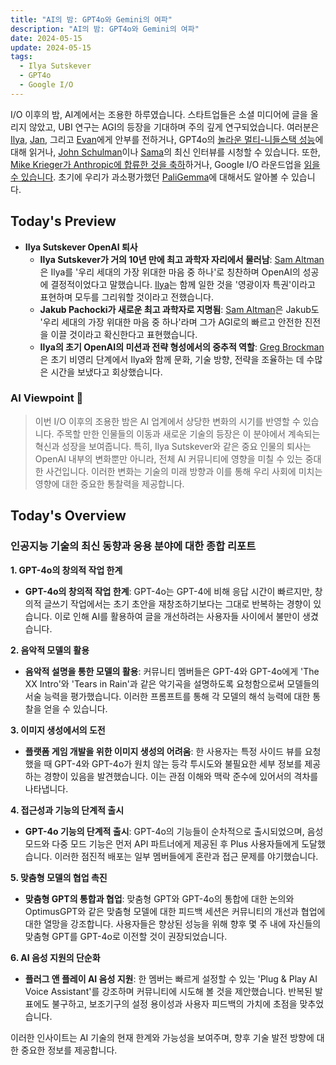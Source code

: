 ```yaml
---
title: "AI의 밤: GPT4o와 Gemini의 여파"
description: "AI의 밤: GPT4o와 Gemini의 여파"
date: 2024-05-15
update: 2024-05-15
tags:
  - Ilya Sutskever
  - GPT4o
  - Google I/O
---
```


I/O 이후의 밤, AI계에서는 조용한 하루였습니다. 스타트업들은 소셜 미디어에 글을 올리지 않았고, UBI 연구는 AGI의 등장을 기대하며 주의 깊게 연구되었습니다. 여러분은 [Ilya](https://twitter.com/ilyasut/status/1790517455628198322), [Jan](https://news.ycombinator.com/item), 그리고 [Evan](https://x.com/E0M/status/1790814866695143696)에게 안부를 전하거나, GPT4o의 [놀라운 멀티-니들스택 성능](https://news.ycombinator.com/item)에 대해 읽거나, [John Schulman](https://www.youtube.com/watch)이나 [Sama](https://www.youtube.com/watch)의 최신 인터뷰를 시청할 수 있습니다. 또한, [Mike Krieger가 Anthropic에 합류한 것을 축하](https://twitter.com/i/trending/1790766332885299320)하거나, Google I/O 라운드업을 [읽을 수 있습니다](https://twitter.com/i/trending/1790833517636764082). 초기에 우리가 과소평가했던 [PaliGemma](https://news.ycombinator.com/item)에 대해서도 알아볼 수 있습니다.

## Today's Preview
* **Ilya Sutskever OpenAI 퇴사**
  - **Ilya Sutskever가 거의 10년 만에 최고 과학자 자리에서 물러남**: [Sam Altman](https://twitter.com/sama/status/1790518031640347056)은 Ilya를 '우리 세대의 가장 위대한 마음 중 하나'로 칭찬하며 OpenAI의 성공에 결정적이었다고 말했습니다. [Ilya](https://twitter.com/ilyasut/status/1790517455628198322)는 함께 일한 것을 '영광이자 특권'이라고 표현하며 모두를 그리워할 것이라고 전했습니다.
  - **Jakub Pachocki가 새로운 최고 과학자로 지명됨**: [Sam Altman](https://twitter.com/sama/status/1790518031640347056)은 Jakub도 '우리 세대의 가장 위대한 마음 중 하나'라며 그가 AGI로의 빠르고 안전한 진전을 이끌 것이라고 확신한다고 표현했습니다.
  - **Ilya의 초기 OpenAI의 미션과 전략 형성에서의 중추적 역할**: [Greg Brockman](https://twitter.com/gdb/status/1790519014562898012)은 초기 비영리 단계에서 Ilya와 함께 문화, 기술 방향, 전략을 조율하는 데 수많은 시간을 보냈다고 회상했습니다.

### AI Viewpoint 🤖
> 이번 I/O 이후의 조용한 밤은 AI 업계에서 상당한 변화의 시기를 반영할 수 있습니다. 주목할 만한 인물들의 이동과 새로운 기술의 등장은 이 분야에서 계속되는 혁신과 성장을 보여줍니다. 특히, Ilya Sutskever와 같은 중요 인물의 퇴사는 OpenAI 내부의 변화뿐만 아니라, 전체 AI 커뮤니티에 영향을 미칠 수 있는 중대한 사건입니다. 이러한 변화는 기술의 미래 방향과 이를 통해 우리 사회에 미치는 영향에 대한 중요한 통찰력을 제공합니다.

## Today's Overview
### 인공지능 기술의 최신 동향과 응용 분야에 대한 종합 리포트

**1. GPT-4o의 창의적 작업 한계**
- **GPT-4o의 창의적 작업 한계**: GPT-4o는 GPT-4에 비해 응답 시간이 빠르지만, 창의적 글쓰기 작업에서는 초기 초안을 재창조하기보다는 그대로 반복하는 경향이 있습니다. 이로 인해 AI를 활용하여 글을 개선하려는 사용자들 사이에서 불만이 생겼습니다.

**2. 음악적 모델의 활용**
- **음악적 설명을 통한 모델의 활용**: 커뮤니티 멤버들은 GPT-4와 GPT-4o에게 'The XX Intro'와 'Tears in Rain'과 같은 악기곡을 설명하도록 요청함으로써 모델들의 서술 능력을 평가했습니다. 이러한 프롬프트를 통해 각 모델의 해석 능력에 대한 통찰을 얻을 수 있습니다.

**3. 이미지 생성에서의 도전**
- **플랫폼 게임 개발을 위한 이미지 생성의 어려움**: 한 사용자는 특정 사이드 뷰를 요청했을 때 GPT-4와 GPT-4o가 원치 않는 등각 투시도와 불필요한 세부 정보를 제공하는 경향이 있음을 발견했습니다. 이는 관점 이해와 맥락 준수에 있어서의 격차를 나타냅니다.

**4. 접근성과 기능의 단계적 출시**
- **GPT-4o 기능의 단계적 출시**: GPT-4o의 기능들이 순차적으로 출시되었으며, 음성 모드와 다중 모드 기능은 먼저 API 파트너에게 제공된 후 Plus 사용자들에게 도달했습니다. 이러한 점진적 배포는 일부 멤버들에게 혼란과 접근 문제를 야기했습니다.

**5. 맞춤형 모델의 협업 촉진**
- **맞춤형 GPT의 통합과 협업**: 맞춤형 GPT와 GPT-4o의 통합에 대한 논의와 OptimusGPT와 같은 맞춤형 모델에 대한 피드백 세션은 커뮤니티의 개선과 협업에 대한 열망을 강조합니다. 사용자들은 향상된 성능을 위해 향후 몇 주 내에 자신들의 맞춤형 GPT를 GPT-4o로 이전할 것이 권장되었습니다.

**6. AI 음성 지원의 단순화**
- **플러그 앤 플레이 AI 음성 지원**: 한 멤버는 빠르게 설정할 수 있는 'Plug & Play AI Voice Assistant'를 강조하며 커뮤니티에 시도해 볼 것을 제안했습니다. 반복된 발표에도 불구하고, 보조기구의 설정 용이성과 사용자 피드백의 가치에 초점을 맞추었습니다.

이러한 인사이트는 AI 기술의 현재 한계와 가능성을 보여주며, 향후 기술 발전 방향에 대한 중요한 정보를 제공합니다.
    
